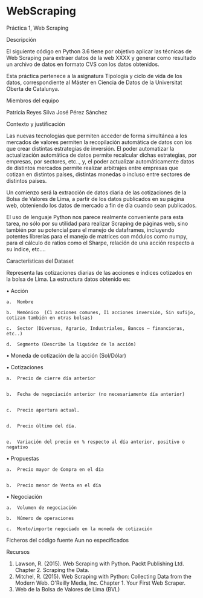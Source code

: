 # WebScraping
Práctica 1, Web Scraping

Descripción

El siguiente código en Python 3.6 tiene por objetivo aplicar las técnicas de Web Scraping para extraer datos de la web XXXX y generar como resultado un archivo de datos en formato CVS con los datos obtenidos.  

Esta práctica pertenece a la asignatura Tipología y ciclo de vida de los datos, correspondiente al Máster en Ciencia de Datos de la Universitat Oberta de Catalunya. 

Miembros del equipo

Patricia Reyes Silva
José Pérez Sánchez


Contexto y justificación

Las nuevas tecnologías que permiten acceder de forma simultánea a los mercados de valores permiten la recopilación automática de datos con los que crear distintas estrategias de inversión. El poder automatizar la actualización automática de datos permite recalcular dichas estrategias, por empresas, por sectores, etc.., y, el poder actualizar automáticamente datos de distintos mercados permite realizar arbitrajes entre empresas que cotizan en distintos países, distintas monedas o incluso entre sectores de distintos países.

Un comienzo será la extracción de datos diaria de las cotizaciones de la Bolsa de Valores de Lima, a partir de los datos publicados en su página web, obteniendo los datos de mercado a fin de día cuando sean publicados.

El uso de lenguaje Python nos parece realmente conveniente para esta tarea, no sólo por su utilidad para realizar Scraping de páginas web, sino también por su potencial para el manejo de dataframes, incluyendo potentes librerías para el manejo de matrices con módulos como numpy, para el cálculo de ratios como el Sharpe, relación de una acción respecto a su índice, etc….



Características del Dataset

Representa las cotizaciones diarias de las acciones e índices cotizados en la bolsa de Lima. La estructura datos obtenido es:

•	Acción

    a.	Nombre
    
    b.	Nemónico  (C1 acciones comunes,	I1 acciones inversión, Sin sufijo, cotizan también en otras bolsas)
        
    c.	Sector (Diversas, Agrario, Industriales, Bancos – financieras, etc..)        
                
    d.	Segmento (Describe la liquidez de la acción)
    
•	Moneda de cotización de la acción (Sol/Dólar)

•	Cotizaciones


    a.	Precio de cierre día anterior
    
    
    b.	Fecha de negociación anterior (no necesariamente día anterior)
    
    
    c.	Precio apertura actual.
    
    
    d.	Precio último del día.
    
    
    e.	Variación del precio en % respecto al día anterior, positivo o negativo
    
    

•	Propuestas



    a.	Precio mayor de Compra en el día
    
    
    b.	Precio menor de Venta en el día
    

•	Negociación

    a.	Volumen de negociación
    
    b.	Número de operaciones    
    
    c.	Monto/importe negociado en la moneda de cotización
    

Ficheros del código fuente
Aun no especificados

Recursos
1.	Lawson, R. (2015). Web Scraping with Python. Packt Publishing Ltd. Chapter 2. Scraping the Data.
2.	Mitchel, R. (2015). Web Scraping with Python: Collecting Data from the Modern Web. O'Reilly Media, Inc. Chapter 1. Your First Web Scraper.
2.  Web de la Bolsa de Valores de Lima (BVL)
